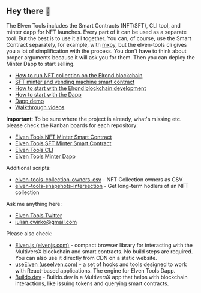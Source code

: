 ## Hey there 👋

The Elven Tools includes the Smart Contracts (NFT/SFT), CLI tool, and minter dapp for NFT launches. Every part of it can be used as a separate tool. But the best is to use it all together. You can, of course, use the Smart Contract separately, for example, with [mxpy](https://docs.multiversx.com/sdk-and-tools/sdk-py/mxpy-cli/), but the elven-tools cli gives you a lot of simplification with the process. You don't have to think about proper arguments because it will ask you for them. Then you can deploy the Minter Dapp to start selling.

- [How to run NFT collection on the Elrond blockchain](https://youtu.be/resGP6a7_34)
- [SFT minter and vending machine smart contract](https://youtu.be/rMF3ItijHUA)
- [How to start with the Elrond blockchain development](https://www.julian.io/articles/how-to-start-with-elrond.html)
- [How to start with the Dapp](https://www.elven.tools/docs/how-to-start-with-the-dapp.html)
- [Dapp demo](https://dapp-demo.elven.tools/)
- [Walkthrough videos](https://www.youtube.com/channel/UCaj-mgcY9CWbLdZsC5Gt00g/videos)

**Important**: To be sure where the project is already, what's missing etc. please check the Kanban boards for each repository:
- [Elven Tools NFT Minter Smart Contract](https://github.com/orgs/ElvenTools/projects/7)
- [Elven Tools SFT Minter Smart Contract](https://github.com/orgs/ElvenTools/projects/8)
- [Elven Tools CLI](https://github.com/orgs/ElvenTools/projects/6)
- [Elven Tools Minter Dapp](https://github.com/orgs/ElvenTools/projects/5)

Additional scripts:
- [elven-tools-collection-owners-csv](https://github.com/ElvenTools/elven-tools-collection-owners-csv) - NFT Collection owners as CSV
- [elven-tools-snapshots-intersection](https://github.com/ElvenTools/elven-tools-snapshots-intersection) - Get long-term hodlers of an NFT collection

Ask me anything here:

- [Elven Tools Twitter](https://twitter.com/ElvenTools)
- julian.cwirko@gmail.com

Please also check:
- [Elven.js (elvenjs.com)](https://github.com/elven-js) - compact browser library for interacting with the MultiversX blockchain and smart contracts. No build steps are required. You can also use it directly from CDN on a static website.
- [useElven (useelven.com)](https://github.com/useelven) - a set of hooks and tools designed to work with React-based applications. The engine for Elven Tools Dapp.
- [Buildo.dev](https://www.buildo.dev) - Buildo.dev is a MultiversX app that helps with blockchain interactions, like issuing tokens and querying smart contracts.
